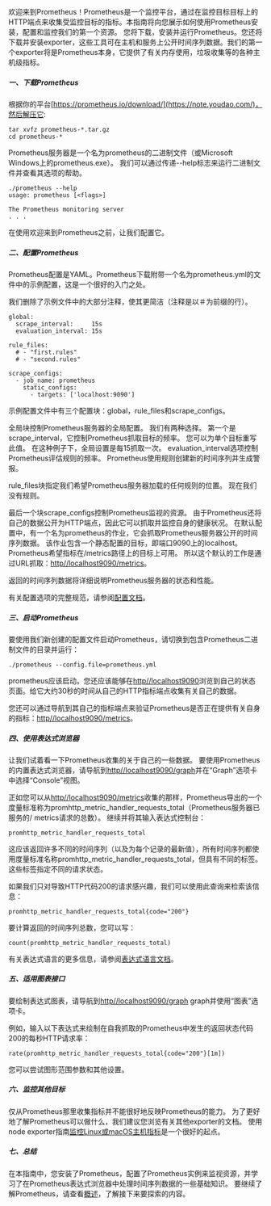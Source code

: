 欢迎来到Prometheus！Prometheus是一个监控平台，通过在监控目标目标上的HTTP端点来收集受监控目标的指标。本指南将向您展示如何使用Prometheus安装，配置和监控我们的第一个资源。 您将下载，安装并运行Prometheus。您还将下载并安装exporter，这些工具可在主机和服务上公开时间序列数据。我们的第一个exporter将是Prometheus本身，它提供了有关内存使用，垃圾收集等的各种主机级指标。

##### 一、下载Prometheus
根据你的平台[https://prometheus.io/download/](https://note.youdao.com/)，然后解压它:
```
tar xvfz prometheus-*.tar.gz
cd prometheus-*
```
Prometheus服务器是一个名为prometheus的二进制文件（或Microsoft Windows上的prometheus.exe）。 我们可以通过传递--help标志来运行二进制文件并查看其选项的帮助。
```
./prometheus --help
usage: prometheus [<flags>]

The Prometheus monitoring server
. . .
```
在使用欢迎来到Prometheus之前，让我们配置它。

##### 二、配置Prometheus
Prometheus配置是YAML。Prometheus下载附带一个名为prometheus.yml的文件中的示例配置，这是一个很好的入门之处。

我们删除了示例文件中的大部分注释，使其更简洁（注释是以＃为前缀的行）。
```
global:
  scrape_interval:     15s
  evaluation_interval: 15s

rule_files:
  # - "first.rules"
  # - "second.rules"

scrape_configs:
  - job_name: prometheus
    static_configs:
      - targets: ['localhost:9090']
```
示例配置文件中有三个配置块：global，rule_files和scrape_configs。

全局块控制Prometheus服务器的全局配置。 我们有两种选择。 第一个是scrape_interval，它控制Prometheus抓取目标的频率。 您可以为单个目标重写此值。 在这种例子下，全局设置是每15抓取一次。 evaluation_interval选项控制Prometheus评估规则的频率。 Prometheus使用规则创建新的时间序列并生成警报。

rule_files块指定我们希望Prometheus服务器加载的任何规则的位置。 现在我们没有规则。

最后一个块scrape_configs控制Prometheus监视的资源。 由于Prometheus还将自己的数据公开为HTTP端点，因此它可以抓取并监控自身的健康状况。 在默认配置中，有一个名为prometheus的作业，它会抓取Prometheus服务器公开的时间序列数据。 该作业包含一个静态配置的目标，即端口9090上的localhost。Prometheus希望指标在/metrics路径上的目标上可用。 所以这个默认的工作是通过URL抓取：[http//localhost9090/metrics](http//localhost9090/metrics)。

返回的时间序列数据将详细说明Prometheus服务器的状态和性能。

有关配置选项的完整规范，请参阅[配置文档](https://prometheus.io/docs/prometheus/latest/configuration/configuration/)。

##### 三、启动Prometheus
要使用我们新创建的配置文件启动Prometheus，请切换到包含Prometheus二进制文件的目录并运行：
```
./prometheus --config.file=prometheus.yml
```
prometheus应该启动。您还应该能够在[http//localhost9090](http//localhost9090)浏览到自己的状态页面。给它大约30秒的时间从自己的HTTP指标端点收集有关自己的数据。

您还可以通过导航到其自己的指标端点来验证Prometheus是否正在提供有关自身的指标：[http//localhost9090/metrics](http//localhost9090/metrics)。

##### 四、使用表达式浏览器
让我们试着看一下Prometheus收集的关于自己的一些数据。 要使用Prometheus的内置表达式浏览器，请导航到[http//localhost9090/graph](http//localhost9090/graph)并在“Graph”选项卡中选择“Console”视图。

正如您可以从[http//localhost9090/metrics](http//localhost9090/metrics)收集的那样，Prometheus导出的一个度量标准称为promhttp_metric_handler_requests_total（Prometheus服务器已服务的/ metrics请求的总数）。 继续并将其输入表达式控制台：
```
promhttp_metric_handler_requests_total
```
这应该返回许多不同的时间序列（以及为每个记录的最新值），所有时间序列都使用度量标准名称promhttp_metric_handler_requests_total，但具有不同的标签。 这些标签指定不同的请求状态。

如果我们只对导致HTTP代码200的请求感兴趣，我们可以使用此查询来检索该信息：
```
promhttp_metric_handler_requests_total{code="200"}
```
要计算返回的时间序列总数，您可以写：
```
count(promhttp_metric_handler_requests_total)
```
有关表达式语言的更多信息，请参阅[表达式语言文档](https://prometheus.io/docs/prometheus/latest/querying/basics/)。

##### 五、适用图表接口
要绘制表达式图表，请导航到[http//localhost9090/graph](http//localhost9090/mgraph) graph并使用“图表”选项卡。

例如，输入以下表达式来绘制在自我抓取的Prometheus中发生的返回状态代码200的每秒HTTP请求率：
```
rate(promhttp_metric_handler_requests_total{code="200"}[1m])
```
您可以尝试图形范围参数和其他设置。

##### 六、监控其他目标
仅从Prometheus那里收集指标并不能很好地反映Prometheus的能力。 为了更好地了解Prometheus可以做什么，我们建议您浏览有关其他exporter的文档。 使用node exporter指南[监控Linux或macOS主机指标](https://prometheus.io/docs/guides/node-exporter/)是一个很好的起点。

##### 七、总结
在本指南中，您安装了Prometheus，配置了Prometheus实例来监视资源，并学习了在Prometheus表达式浏览器中处理时间序列数据的一些基础知识。 要继续了解Prometheus，请查看[概述](https://prometheus.io/docs/introduction/overview/)，了解接下来要探索的内容。


